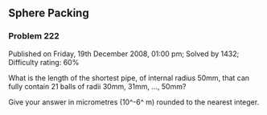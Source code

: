 Sphere Packing
--------------

### Problem 222

Published on Friday, 19th December 2008, 01:00 pm; Solved by 1432;
Difficulty rating: 60%

What is the length of the shortest pipe, of internal radius 50mm, that
can fully contain 21 balls of radii 30mm, 31mm, ..., 50mm?

Give your answer in micrometres (10^-6^ m) rounded to the nearest
integer.
